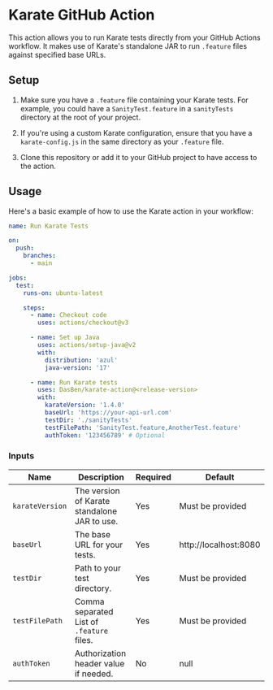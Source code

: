 # Karate GitHub Action

This action allows you to run Karate tests directly from your GitHub Actions workflow. It makes use of Karate's
standalone JAR to run `.feature` files against specified base URLs.

## Setup

1. Make sure you have a `.feature` file containing your Karate tests. For example, you could have a `SanityTest.feature`
   in a `sanityTests` directory at the root of your project.

2. If you're using a custom Karate configuration, ensure that you have a `karate-config.js` in the same directory as
   your `.feature` file.

3. Clone this repository or add it to your GitHub project to have access to the action.

## Usage

Here's a basic example of how to use the Karate action in your workflow:

```yaml
name: Run Karate Tests

on:
  push:
    branches:
      - main

jobs:
  test:
    runs-on: ubuntu-latest

    steps:
      - name: Checkout code
        uses: actions/checkout@v3

      - name: Set up Java
        uses: actions/setup-java@v2
        with:
          distribution: 'azul'
          java-version: '17'

      - name: Run Karate tests
        uses: DasBen/karate-action@<release-version>
        with:
          karateVersion: '1.4.0'
          baseUrl: 'https://your-api-url.com'
          testDir: './sanityTests'
          testFilePath: 'SanityTest.feature,AnotherTest.feature'
          authToken: '123456789' # Optional
```

### Inputs

| Name            | Description                                  | Required | Default               |
|-----------------|----------------------------------------------|----------|-----------------------|
| `karateVersion` | The version of Karate standalone JAR to use. | Yes      | Must be provided      |
| `baseUrl`       | The base URL for your tests.                 | Yes      | http://localhost:8080 |
| `testDir`       | Path to your test directory.                 | Yes      | Must be provided      |
| `testFilePath`  | Comma separated List of `.feature` files.    | Yes      | Must be provided      |
| `authToken`     | Authorization header value if needed.        | No       | null                  |

```
